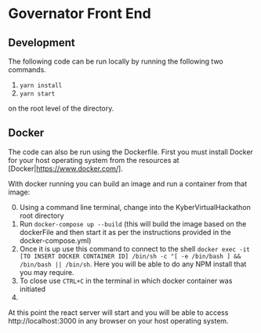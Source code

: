 # Governator Front End

## Development
The following code can be run locally by running the following two commands.

1. `yarn install`
2. `yarn start`

on the root level of the directory.

## Docker 
The code can also be run using the Dockerfile.  First you must install Docker for your host operating system from the resources at [Docker|https://www.docker.com/].

With docker running you can build an image and run a container from that image:

0. Using a command line terminal, change into the KyberVirtualHackathon root directory
1. Run `docker-compose up --build` (this will build the image based on the dockerFile and then start it as per the instructions provided in the docker-compose.yml)
2. Once it is up use this command to connect to the shell `docker exec -it [TO INSERT DOCKER CONTAINER ID] /bin/sh -c "[ -e /bin/bash ] && /bin/bash || /bin/sh`.  Here you will be able to do any NPM install that you may require.
3. To close use `CTRL+C` in the terminal in which docker container was initiated
4. 

At this point the react server will start and you will be able to access http://localhost:3000 in any browser on your host operating system.